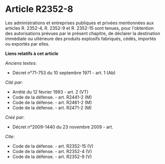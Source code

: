 # Article R2352-8

Les administrations et entreprises publiques et privées mentionnées aux articles R. 2352-4, R. 2352-9 et R. 2352-15 sont
tenues, pour l'obtention des autorisations prévues par le présent chapitre, de déclarer la destination immédiate ou
ultérieure des produits explosifs fabriqués, cédés, importés ou exportés par elles.

**Liens relatifs à cet article**

_Anciens textes_:

  - Décret n°71-753 du 10 septembre 1971 - art. 1 (Ab)

_Cité par_:

  - Arrêté du 12 février 1993 - art. 2 (VT)
  - Code de la défense. - art. R2441-2 (M)
  - Code de la défense. - art. R2461-2 (M)
  - Code de la défense. - art. R2471-2 (M)

_Créé par_:

  - Décret n°2009-1440 du 23 novembre 2009 - art.

_Cite_:

  - Code de la défense. - art. R2352-15 (V)
  - Code de la défense. - art. R2352-4 (V)
  - Code de la défense. - art. R2352-9 (V)
